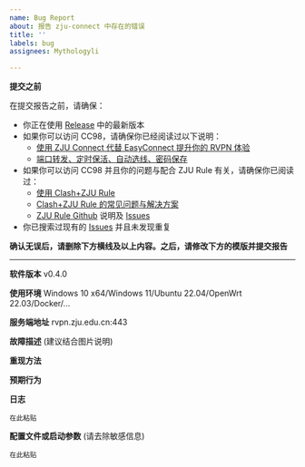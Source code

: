 ```yaml
---
name: Bug Report
about: 报告 zju-connect 中存在的错误
title: ''
labels: bug
assignees: Mythologyli

---
```


**提交之前**

在提交报告之前，请确保：
+ 你正在使用 [Release](https://github.com/Mythologyli/zju-connect/releases) 中的最新版本
+ 如果你可以访问 CC98，请确保你已经阅读过以下说明：
    + [使用 ZJU Connect 代替 EasyConnect 提升你的 RVPN 体验](https://www.cc98.org/topic/5521873)
    + [端口转发、定时保活、自动选线、密码保存](https://www.cc98.org/topic/5570875)
+ 如果你可以访问 CC98 并且你的问题与配合 ZJU Rule 有关，请确保你已阅读过：
    + [使用 Clash+ZJU Rule](https://www.cc98.org/topic/5257184)
    + [Clash+ZJU Rule 的常见问题与解决方案](https://www.cc98.org/topic/5677200)
    + [ZJU Rule Github](https://github.com/Mythologyli/ZJU-Rule) 说明及 [Issues](https://github.com/Mythologyli/ZJU-Rule/issues?q=is%3Aissue)
+ 你已搜索过现有的 [Issues](https://github.com/Mythologyli/zju-connect/issues?q=is%3Aissue) 并且未发现重复

**确认无误后，请删除下方横线及以上内容。之后，请修改下方的模版并提交报告**

---

**软件版本**
v0.4.0

**使用环境**
Windows 10 x64/Windows 11/Ubuntu 22.04/OpenWrt 22.03/Docker/...

**服务端地址**
rvpn.zju.edu.cn:443

**故障描述** (建议结合图片说明)


**重现方法**


**预期行为**


**日志**
```
在此粘贴
```

**配置文件或启动参数** (请去除敏感信息)
```
在此粘贴
```
